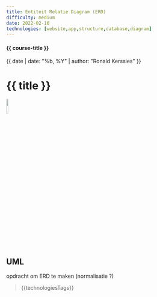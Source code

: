 ```yaml
---
title: Entiteit Relatie Diagram (ERD)
difficulty: medium
date: 2022-02-16
technologies: [website,app,structure,database,diagram]
---
```


#### {{ course-title }}
{{ date | date: "%b, %Y" | author: "Ronald Kerssies" }}

# {{ title }}
<img src="{{ '/_assets/themas/diagram.png' | url }}" style="width:10%;">


## UML
opdracht om ERD te maken (normalisatie ?)

> {{technologiesTags}}
